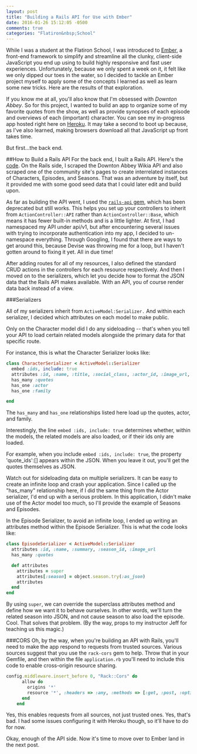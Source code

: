 ```yaml
---
layout: post
title: "Building a Rails API for Use with Ember"
date: 2016-01-26 15:12:05 -0500
comments: true
categories: "Flatiron&nbsp;School"
---
```


While I was a student at the Flatiron School, I was introduced to [Ember](http://emberjs.com/), a front-end framework to simplify and streamline all the clunky, client-side JavaScript you end up using to build highly responsive and fast user experiences. Unfortunately, because we only spent a week on it, it felt like we only dipped our toes in the water, so I decided to tackle an Ember project myself to apply some of the concepts I learned as well as learn some new tricks. Here are the results of that exploration. 

If you know me at all, you'll also know that I'm obsessed with *Downton Abbey*. So for this project, I wanted to build an app to organize some of my favorite quotes from the show, as well as provide synopses of each episode and overviews of each (important) character. You can see my in-progress app hosted right here on [Heroku](http://downton-abbey-quips.herokuapp.com/). It may take a second to boot up because, as I've also learned, making browsers download all that JavaScript up front takes time. 

But first...the back end.

##How to Build a Rails API
For the back end, I built a Rails API. Here's the [code](https://github.com/talum/downton-abbey-guide). On the Rails side, I scraped the Downton Abbey Wikia API and also scraped one of the community site's pages to create interrelated instances of Characters, Episodes, and Seasons. That was an adventure by itself, but it provided me with some good seed data that I could later edit and build upon.  

<!-- more -->

As far as building the API went, I used the [`rails-api` gem](https://github.com/rails-api/rails-api), which has been deprecated but still works. This helps you set up your controllers to inherit from `ActionController::API` rather than  `ActionController::Base`, which means it has fewer built-in methods and is a little lighter. At first, I had namespaced my API under api/v1, but after encountering several issues with trying to incorporate authentication into my app, I decided to un-namespace everything. Through Googling, I found that there are ways to get around this, because Devise was throwing me for a loop, but I haven't gotten around to fixing it yet. All in due time! 

After adding routes for all of my resources, I also defined the standard CRUD actions in the controllers for each resource respectively. And then I moved on to the serializers, which let you decide how to format the JSON data that the Rails API makes available. With an API, you of course render data back instead of a view. 

###Serializers 

All of my serializers inherit from `ActiveModel:Serializer.` And within each serializer, I decided which attributes on each model to make public. 

Only on the Character model did I do any sideloading -- that's when you tell your API to load certain related models alongside the primary data for that specific route. 

For instance, this is what the Character Serializer looks like: 

```ruby
class CharacterSerializer < ActiveModel::Serializer
  embed :ids, include: true
  attributes :id, :name, :title, :social_class, :actor_id, :image_url, :bio
  has_many :quotes
  has_one :actor
  has_one :family

end

``` 
The `has_many` and `has_one` relationships listed here load up the quotes, actor, and family. 

Interestingly, the line `embed :ids, include: true` determines whether, within the models, the related models are also loaded, or if their ids only are loaded. 

For example, when you include `embed :ids, include: true`, the property 'quote_ids':[] appears within the JSON. When you leave it out, you'll get the quotes themselves as JSON. 

Watch out for sideloading data on multiple serializers. It can be easy to create an infinite loop and crash your application. Since I called up the "has_many" relationship here, if I did the same thing from the Actor serializer, I'd end up with a serious problem. In this application, I didn't make use of the Actor model too much, so I'll provide the example of Seasons and Episodes.

In the Episode Serializer, to avoid an infinite loop, I ended up writing an attributes method within the Episode Serializer. This is what the code looks like:

```ruby
class EpisodeSerializer < ActiveModel::Serializer
  attributes :id, :name, :summary, :season_id, :image_url 
  has_many :quotes

  def attributes
    attributes = super 
    attributes[:season] = object.season.try(:as_json)
    attributes
  end
end
```

By using `super`, we can override the superclass attributes method and define how we want it to behave ourselves. In other words, we'll turn the related season into JSON, and not cause season to also load the episode. Cool. That solves that problem. (By the way, props to my instructor Jeff for teaching us this magic.)

###CORS
Oh, by the way, when you're building an API with Rails, you'll need to make the app respond to requests from trusted sources. Various sources suggest that you use the `rack-cors` gem to help. Throw that in your Gemfile, and then within the file `application.rb` you'll need to include this code to enable cross-origin resource sharing. 

```ruby
config.middleware.insert_before 0, "Rack::Cors" do
      allow do
        origins '*'
        resource '*', :headers => :any, :methods => [:get, :post, :options, :put, :patch, :delete]
      end
    end
```

Yes, this enables requests from all sources, not just trusted ones. Yes, that's bad. I had some issues configuring it with Heroku though, so it'll have to do for now. 

Okay, enough of the API side. Now it's time to move over to Ember land in the next post. 